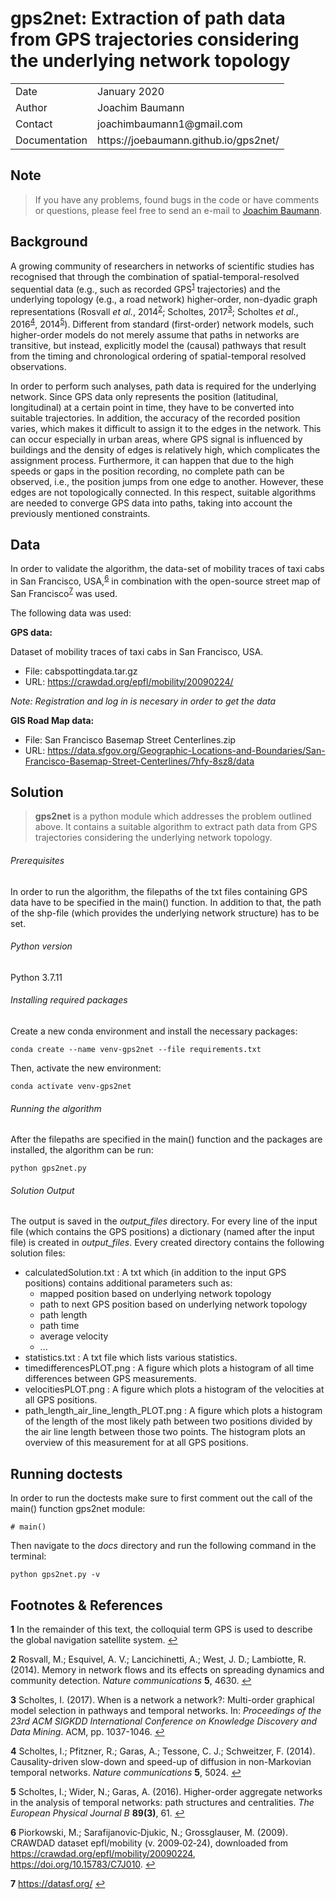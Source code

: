 # gps2net: Extraction of path data from GPS trajectories considering the underlying network topology

<table>
      <tr><td>Date</td><td>January 2020</td></tr>
      <tr><td>Author</td><td>Joachim Baumann</td></tr>
      <tr><td>Contact</td><td>joachimbaumann1@gmail.com</td></tr>
      <tr><td>Documentation</td><td>https://joebaumann.github.io/gps2net/</td></tr>
</table>

## Note

> If you have any problems, found bugs in the code or have comments or questions, please feel free to send an e-mail to [Joachim Baumann](mailto:joachimbaumann1@gmail.com).

## Background
A growing community of researchers in networks of scientific studies has recognised that through the combination of spatial-temporal-resolved sequential data (e.g., such as recorded GPS<sup id="a1">[1](#f1)</sup> trajectories) and the underlying topology (e.g., a road network) higher-order, non-dyadic graph representations (Rosvall *et al.*, 2014<sup id="a2">[2](#f2)</sup>; Scholtes, 2017<sup id="a3">[3](#f3)</sup>; Scholtes *et al.*, 2016<sup id="a4">[4](#f4)</sup>, 2014<sup id="a5">[5](#f5)</sup>). Different from standard (first-order) network models, such higher-order models do not merely assume that paths in networks are transitive, but instead, explicitly model the (causal) pathways that result from the timing and chronological ordering of spatial-temporal resolved observations.

In order to perform such analyses, path data is required for the underlying network. Since GPS data only represents the position (latitudinal, longitudinal) at a certain point in time, they have to be converted into suitable trajectories. In addition, the accuracy of the recorded position varies, which makes it difficult to assign it to the edges in the network. This can occur especially in urban areas, where GPS signal is influenced by buildings and the density of edges is relatively high, which complicates the assignment process. Furthermore, it can happen that due to the high speeds or gaps in the position recording, no complete path can be observed, i.e., the position jumps from one edge to another. However, these edges are not topologically connected. In this respect, suitable algorithms are needed to converge GPS data into paths, taking into account the previously mentioned constraints.

## Data

In order to validate the algorithm, the data-set of mobility traces of taxi cabs in San Francisco, USA,<sup id="a6">[6](#f6)</sup> in combination with the open-source street map of San Francisco<sup id="a7">[7](#f7)</sup> was used.

The following data was used:

**GPS data:**

Dataset of mobility traces of taxi cabs in San Francisco, USA.

- File: cabspottingdata.tar.gz
- URL: https://crawdad.org/epfl/mobility/20090224/

*Note: Registration and log in is necesary in order to get the data*

**GIS Road Map data:**

- File: San Francisco Basemap Street Centerlines.zip
- URL: https://data.sfgov.org/Geographic-Locations-and-Boundaries/San-Francisco-Basemap-Street-Centerlines/7hfy-8sz8/data


## Solution

>**gps2net** is a python module which addresses the problem outlined above. It contains a suitable algorithm to extract path data from GPS trajectories considering the underlying network topology.

###### Prerequisites

In order to run the algorithm, the filepaths of the txt files containing GPS data have to be specified in the main() function. In addition to that, the path of the shp-file (which provides the underlying network structure) has to be set.

###### Python version
Python 3.7.11

###### Installing required packages
Create a new conda environment and install the necessary packages:
```
conda create --name venv-gps2net --file requirements.txt
```
Then, activate the new environment:
```
conda activate venv-gps2net
```

###### Running the algorithm

After the filepaths are specified in the main() function and the packages are installed, the algorithm can be run:
```
python gps2net.py
```

###### Solution Output

The output is saved in the *output_files* directory.
For every line of the input file (which contains the GPS positions) a dictionary (named after the input file) is created in *output_files*. Every created directory contains the following solution files:
- calculatedSolution.txt : A txt which (in addition to the input GPS positions) contains additional parameters such as:
  - mapped position based on underlying network topology
  - path to next GPS position based on underlying network topology
  - path length
  - path time
  - average velocity
  - ...
- statistics.txt : A txt file which lists various statistics.
- timedifferencesPLOT.png : A figure which plots a histogram of all time differences between GPS measurements.
- velocitiesPLOT.png : A figure which plots a histogram of the velocities at all GPS positions.
- path_length_air_line_length_PLOT.png : A figure which plots a histogram of the length of the most likely path between two positions divided by the air line length between those two points. The histogram plots an overview of this measurement for at all GPS positions.


## Running doctests

In order to run the doctests make sure to first comment out the call of the main() function gps2net module:
```
# main()
```

Then navigate to the *docs* directory and run the following command in the terminal:
```
python gps2net.py -v
```


## Footnotes & References

<b id="f1">1</b> In the remainder of this text, the colloquial term GPS is used to describe the global navigation satellite system. [↩](#a1)

<b id="f2">2</b> Rosvall, M.; Esquivel, A. V.; Lancichinetti, A.; West, J. D.; Lambiotte, R. (2014). Memory in network flows and its effects on spreading dynamics and community detection. *Nature communications* **5**, 4630. [↩](#a2)

<b id="f3">3</b> Scholtes, I. (2017). When is a network a network?: Multi-order graphical model selection in pathways and temporal networks. In: *Proceedings of the 23rd ACM SIGKDD International Conference on Knowledge Discovery and Data Mining*. ACM, pp. 1037-1046. [↩](#a3)

<b id="f4">4</b> Scholtes, I.; Pfitzner, R.; Garas, A.; Tessone, C. J.; Schweitzer, F. (2014). Causality-driven slow-down and speed-up of diffusion in non-Markovian temporal networks. *Nature communications* **5**, 5024. [↩](#a4)

<b id="f5">5</b> Scholtes, I.; Wider, N.; Garas, A. (2016). Higher-order aggregate networks in the analysis of temporal networks: path structures and centralities. *The European Physical Journal B* **89(3)**, 61. [↩](#a5)

<b id="f6">6</b> Piorkowski, M.; Sarafijanovic‑Djukic, N.; Grossglauser, M. (2009). CRAWDAD dataset epfl/mobility (v. 2009‑02‑24), downloaded from https://crawdad.org/epfl/mobility/20090224, https://doi.org/10.15783/C7J010. [↩](#a6)

<b id="f7">7</b> https://datasf.org/ [↩](#a7)
